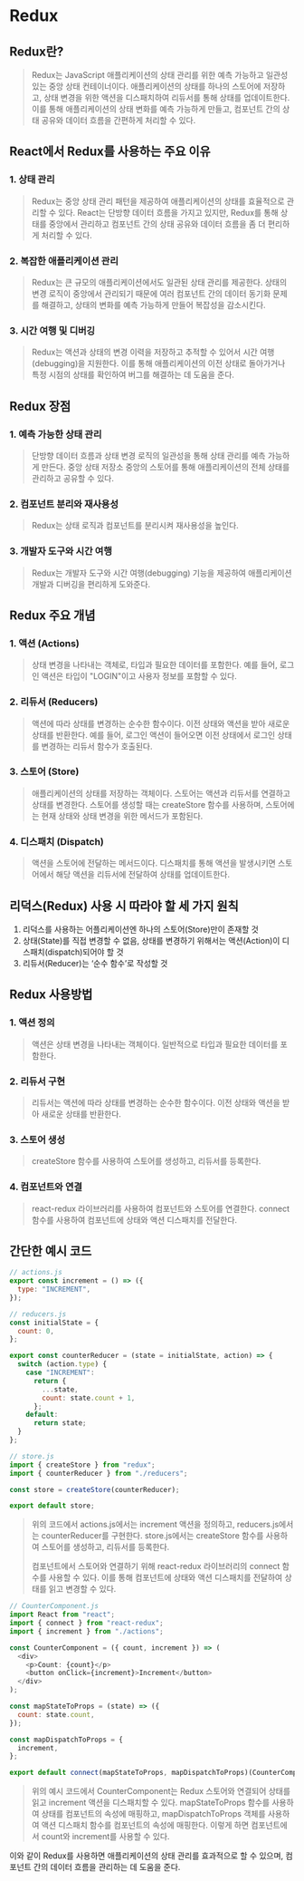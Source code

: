# Redux

## Redux란?

> Redux는 JavaScript 애플리케이션의 상태 관리를 위한 예측 가능하고 일관성 있는 중앙 상태 컨테이너이다. 애플리케이션의 상태를 하나의 스토어에 저장하고, 상태 변경을 위한 액션을 디스패치하여 리듀서를 통해 상태를 업데이트한다. 이를 통해 애플리케이션의 상태 변화를 예측 가능하게 만들고, 컴포넌트 간의 상태 공유와 데이터 흐름을 간편하게 처리할 수 있다.

## React에서 Redux를 사용하는 주요 이유

### 1. 상태 관리

> Redux는 중앙 상태 관리 패턴을 제공하여 애플리케이션의 상태를 효율적으로 관리할 수 있다. React는 단방향 데이터 흐름을 가지고 있지만, Redux를 통해 상태를 중앙에서 관리하고 컴포넌트 간의 상태 공유와 데이터 흐름을 좀 더 편리하게 처리할 수 있다.

### 2. 복잡한 애플리케이션 관리

> Redux는 큰 규모의 애플리케이션에서도 일관된 상태 관리를 제공한다. 상태의 변경 로직이 중앙에서 관리되기 때문에 여러 컴포넌트 간의 데이터 동기화 문제를 해결하고, 상태의 변화를 예측 가능하게 만들어 복잡성을 감소시킨다.

### 3. 시간 여행 및 디버깅

> Redux는 액션과 상태의 변경 이력을 저장하고 추적할 수 있어서 시간 여행(debugging)을 지원한다. 이를 통해 애플리케이션의 이전 상태로 돌아가거나 특정 시점의 상태를 확인하여 버그를 해결하는 데 도움을 준다.

## Redux 장점

### 1. 예측 가능한 상태 관리

> 단방향 데이터 흐름과 상태 변경 로직의 일관성을 통해 상태 관리를 예측 가능하게 만든다.
> 중앙 상태 저장소 중앙의 스토어를 통해 애플리케이션의 전체 상태를 관리하고 공유할 수 있다.

### 2. 컴포넌트 분리와 재사용성

> Redux는 상태 로직과 컴포넌트를 분리시켜 재사용성을 높인다.

### 3. 개발자 도구와 시간 여행

> Redux는 개발자 도구와 시간 여행(debugging) 기능을 제공하여 애플리케이션 개발과 디버깅을 편리하게 도와준다.

## Redux 주요 개념

### 1. 액션 (Actions)

> 상태 변경을 나타내는 객체로, 타입과 필요한 데이터를 포함한다. 예를 들어, 로그인 액션은 타입이 "LOGIN"이고 사용자 정보를 포함할 수 있다.

### 2. 리듀서 (Reducers)

> 액션에 따라 상태를 변경하는 순수한 함수이다. 이전 상태와 액션을 받아 새로운 상태를 반환한다. 예를 들어, 로그인 액션이 들어오면 이전 상태에서 로그인 상태를 변경하는 리듀서 함수가 호출된다.

### 3. 스토어 (Store)

> 애플리케이션의 상태를 저장하는 객체이다. 스토어는 액션과 리듀서를 연결하고 상태를 변경한다. 스토어를 생성할 때는 createStore 함수를 사용하며, 스토어에는 현재 상태와 상태 변경을 위한 메서드가 포함된다.

### 4. 디스패치 (Dispatch)

> 액션을 스토어에 전달하는 메서드이다. 디스패치를 통해 액션을 발생시키면 스토어에서 해당 액션을 리듀서에 전달하여 상태를 업데이트한다.

## 리덕스(Redux) 사용 시 따라야 할 세 가지 원칙

1. 리덕스를 사용하는 어플리케이션엔 하나의 스토어(Store)만이 존재할 것
2. 상태(State)를 직접 변경할 수 없음, 상태를 변경하기 위해서는 액션(Action)이 디스패치(dispatch)되어야 할 것
3. 리듀서(Reducer)는 ‘순수 함수’로 작성할 것

## Redux 사용방법

### 1. 액션 정의

> 액션은 상태 변경을 나타내는 객체이다. 일반적으로 타입과 필요한 데이터를 포함한다.

### 2. 리듀서 구현

> 리듀서는 액션에 따라 상태를 변경하는 순수한 함수이다. 이전 상태와 액션을 받아 새로운 상태를 반환한다.

### 3. 스토어 생성

> createStore 함수를 사용하여 스토어를 생성하고, 리듀서를 등록한다.

### 4. 컴포넌트와 연결

> react-redux 라이브러리를 사용하여 컴포넌트와 스토어를 연결한다. connect 함수를 사용하여 컴포넌트에 상태와 액션 디스패치를 전달한다.

## 간단한 예시 코드

```javascript
// actions.js
export const increment = () => ({
  type: "INCREMENT",
});

// reducers.js
const initialState = {
  count: 0,
};

export const counterReducer = (state = initialState, action) => {
  switch (action.type) {
    case "INCREMENT":
      return {
        ...state,
        count: state.count + 1,
      };
    default:
      return state;
  }
};

// store.js
import { createStore } from "redux";
import { counterReducer } from "./reducers";

const store = createStore(counterReducer);

export default store;
```

> 위의 코드에서 actions.js에서는 increment 액션을 정의하고, reducers.js에서는 counterReducer를 구현한다. store.js에서는 createStore 함수를 사용하여 스토어를 생성하고, 리듀서를 등록한다.
>
> 컴포넌트에서 스토어와 연결하기 위해 react-redux 라이브러리의 connect 함수를 사용할 수 있다. 이를 통해 컴포넌트에 상태와 액션 디스패치를 전달하여 상태를 읽고 변경할 수 있다.

```javascript
// CounterComponent.js
import React from "react";
import { connect } from "react-redux";
import { increment } from "./actions";

const CounterComponent = ({ count, increment }) => (
  <div>
    <p>Count: {count}</p>
    <button onClick={increment}>Increment</button>
  </div>
);

const mapStateToProps = (state) => ({
  count: state.count,
});

const mapDispatchToProps = {
  increment,
};

export default connect(mapStateToProps, mapDispatchToProps)(CounterComponent);
```

> 위의 예시 코드에서 CounterComponent는 Redux 스토어와 연결되어 상태를 읽고 increment 액션을 디스패치할 수 있다. mapStateToProps 함수를 사용하여 상태를 컴포넌트의 속성에 매핑하고, mapDispatchToProps 객체를 사용하여 액션 디스패치 함수를 컴포넌트의 속성에 매핑한다. 이렇게 하면 컴포넌트에서 count와 increment를 사용할 수 있다.

이와 같이 Redux를 사용하면 애플리케이션의 상태 관리를 효과적으로 할 수 있으며, 컴포넌트 간의 데이터 흐름을 관리하는 데 도움을 준다.
